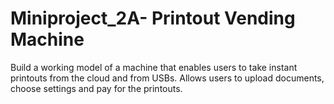 # Miniproject_2A- Printout Vending Machine
Build a working model of a machine that enables users to take instant printouts from the cloud and from USBs. Allows users to upload documents, choose settings and pay for the printouts. 
